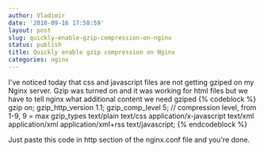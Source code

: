 ```yaml
---
author: Vladimir
date: '2010-09-16 17:58:59'
layout: post
slug: quickly-enable-gzip-compression-on-nginx
status: publish
title: Quickly enable gzip compression on Nginx
categories: nginx
---
```


I've noticed today that css and javascript files are not getting
gziped on my Nginx server. Gzip was turned on and it was working
for html files but we have to tell nginx what additional content we
need gziped
{% codeblock %}
gzip on;
gzip_http_version 1.1;
gzip_comp_level 5; // compression level, from 1-9, 9 = max
gzip_types    text/plain text/css application/x-javascript text/xml
              application/xml application/xml+rss text/javascript;
{% endcodeblock %}

Just paste this code in http section of the nginx.conf file and
you're done.


